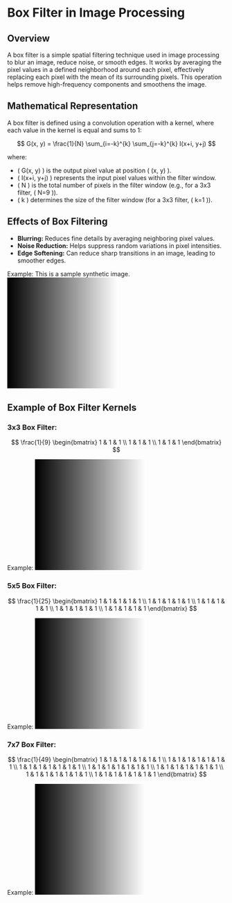 # Box Filter in Image Processing

## Overview
A box filter is a simple spatial filtering technique used in image processing to blur an image, reduce noise, or smooth edges. It works by averaging the pixel values in a defined neighborhood around each pixel, effectively replacing each pixel with the mean of its surrounding pixels. This operation helps remove high-frequency components and smoothens the image.

## Mathematical Representation
A box filter is defined using a convolution operation with a kernel, where each value in the kernel is equal and sums to 1:

$$
G(x, y) = \frac{1}{N} \sum_{i=-k}^{k} \sum_{j=-k}^{k} I(x+i, y+j)
$$

where:
- \( G(x, y) \) is the output pixel value at position \( (x, y) \).
- \( I(x+i, y+j) \) represents the input pixel values within the filter window.
- \( N \) is the total number of pixels in the filter window (e.g., for a 3x3 filter, \( N=9 \)).
- \( k \) determines the size of the filter window (for a 3x3 filter, \( k=1 \)).

## Effects of Box Filtering
- **Blurring:** Reduces fine details by averaging neighboring pixel values.
- **Noise Reduction:** Helps suppress random variations in pixel intensities.
- **Edge Softening:** Can reduce sharp transitions in an image, leading to smoother edges.

Example:  This is a sample synthetic image.
![Sample input image](../01_Images/original_synthetic.png)


## Example of Box Filter Kernels
### 3x3 Box Filter:
$$
\frac{1}{9} \begin{bmatrix} 
1 & 1 & 1 \\
1 & 1 & 1 \\
1 & 1 & 1 
\end{bmatrix}
$$

Example: ![3x3 box filter sample](../01_Images/box_filter_3x3.png)

### 5x5 Box Filter:
$$
\frac{1}{25} \begin{bmatrix} 
1 & 1 & 1 & 1 & 1 \\ 
1 & 1 & 1 & 1 & 1 \\ 
1 & 1 & 1 & 1 & 1 \\ 
1 & 1 & 1 & 1 & 1 \\ 
1 & 1 & 1 & 1 & 1 
\end{bmatrix}
$$

Example: ![5x5 box filter sample](../01_Images/box_filter_5x5.png)

### 7x7 Box Filter:
$$
\frac{1}{49} \begin{bmatrix} 
1 & 1 & 1 & 1 & 1 & 1 & 1  \\
1 & 1 & 1 & 1 & 1 & 1 & 1  \\ 
1 & 1 & 1 & 1 & 1 & 1 & 1  \\ 
1 & 1 & 1 & 1 & 1 & 1 & 1  \\ 
1 & 1 & 1 & 1 & 1 & 1 & 1  \\ 
1 & 1 & 1 & 1 & 1 & 1 & 1  \\ 
1 & 1 & 1 & 1 & 1 & 1 & 1  
\end{bmatrix}
$$

Example: ![5x5 box filter sample](../01_Images/box_filter_7x7.png)


